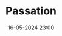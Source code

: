 ---
layout: ../../../layouts/Actu.astro
date : "16-05-2024 23:00"

title: "Passation"

auteur :
  - robotech

image : "/assets/fildactus/evenements/05-16-robotech.jpg"

source : "https://www.instagram.com/robotech.sorbonne/"
---